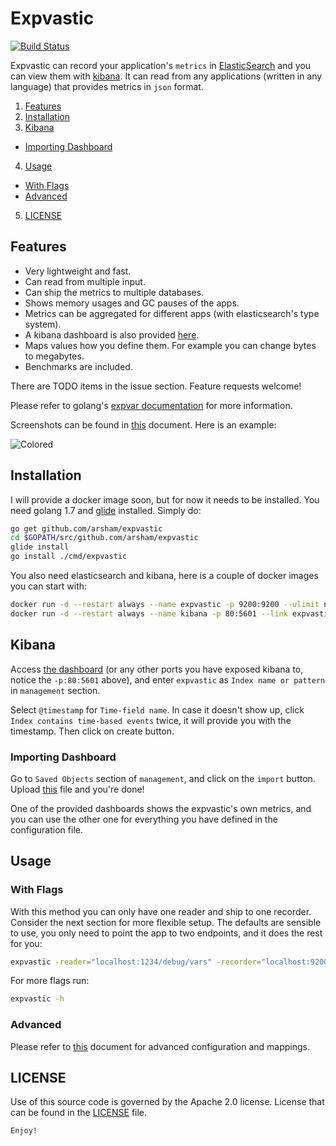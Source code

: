 # Expvastic

[![Build Status](https://travis-ci.org/arsham/expvastic.svg?branch=master)](https://travis-ci.org/arsham/expvastic)

Expvastic can record your application's `metrics` in [ElasticSearch][elasticsearch] and you can view them with [kibana][kibana]. It can read from any applications (written in any language) that provides metrics in `json` format.

1. [Features](#features)
2. [Installation](#installation)
3. [Kibana](#kibana)
  * [Importing Dashboard](#importing-dashboard)
4. [Usage](#usage)
  * [With Flags](#with-flags)
  * [Advanced](#advanced)
5. [LICENSE](#license)

## Features

* Very lightweight and fast.
* Can read from multiple input.
* Can ship the metrics to multiple databases.
* Shows memory usages and GC pauses of the apps.
* Metrics can be aggregated for different apps (with elasticsearch's type system).
* A kibana dashboard is also provided [here](./bin/dashboard.json).
* Maps values how you define them. For example you can change bytes to megabytes.
* Benchmarks are included.

There are TODO items in the issue section. Feature requests welcome!


Please refer to golang's [expvar documentation][expvar] for more information.

Screenshots can be found in [this](./SCREENSHOTS.md) document. Here is an example:

![Colored](http://i.imgur.com/34kdQe8.png)

## Installation

I will provide a docker image soon, but for now it needs to be installed. You need golang 1.7 and [glide][glide] installed. Simply do:

```bash
go get github.com/arsham/expvastic
cd $GOPATH/src/github.com/arsham/expvastic
glide install
go install ./cmd/expvastic
```

You also need elasticsearch and kibana, here is a couple of docker images you can start with:

```bash
docker run -d --restart always --name expvastic -p 9200:9200 --ulimit nofile=98304:98304 -v "/path/to/somewhere/expvastic":/usr/share/elasticsearch/data elasticsearch
docker run -d --restart always --name kibana -p 80:5601 --link expvastic:elasticsearch -p 5601:5601 kibana
```

## Kibana

Access [the dashboard](http://localhost) (or any other ports you have exposed kibana to, notice the `-p:80:5601` above), and enter `expvastic` as `Index name or pattern` in `management` section.

Select `@timestamp` for `Time-field name`. In case it doesn't show up, click `Index contains time-based events` twice, it will provide you with the timestamp. Then click on create button.

### Importing Dashboard

Go to `Saved Objects` section of `management`, and click on the `import` button. Upload [this](./bin/dashboard.json) file and you're done!

One of the provided dashboards shows the expvastic's own metrics, and you can use the other one for everything you have defined in the configuration file.

## Usage

### With Flags

With this method you can only have one reader and ship to one recorder. Consider the next section for more flexible setup. The defaults are sensible to use, you only need to point the app to two endpoints, and it does the rest for you:

```bash
expvastic -reader="localhost:1234/debug/vars" -recorder="localhost:9200"
```

For more flags run:
```bash
expvastic -h
```

### Advanced

Please refer to [this](./RECIPES.md) document for advanced configuration and mappings.

## LICENSE

Use of this source code is governed by the Apache 2.0 license. License that can be found in the [LICENSE](./LICENSE) file.

`Enjoy!`


[expvar]: https://golang.org/pkg/expvar/
[glide]: https://github.com/Masterminds/glide
[elasticsearch]: https://github.com/elastic/elasticsearch
[kibana]: https://github.com/elastic/kibana
